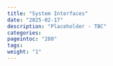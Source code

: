 ```yaml
---
title: "System Interfaces"
date: "2025-02-17"
description: "Placeholder - TBC"
categories:
pageintoc: "280"
tags:
weight: "1"
---
```


<!--# System Interfaces -->


































































